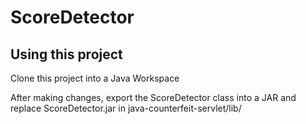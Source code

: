 # ScoreDetector

## Using this project

Clone this project into a Java Workspace

After making changes, export the ScoreDetector class into a JAR and replace ScoreDetector.jar in java-counterfeit-servlet/lib/